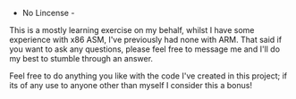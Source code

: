 - No Lincense -

This is a mostly learning exercise on my behalf, whilst I have some experience with x86 ASM, I've previously had none with ARM. That said if you want to ask any questions, please feel free to message me and I'll do my best to stumble through an answer.

Feel free to do anything you like with the code I've created in this project; if its of any use to anyone other than myself I consider this a bonus!
